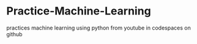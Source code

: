 # Practice-Machine-Learning
practices machine learning using python from youtube in codespaces on github
